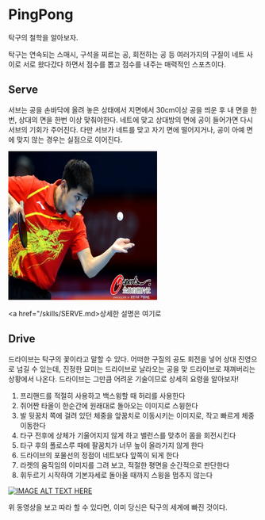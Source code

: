 # PingPong
탁구의 철학을 알아보자.

탁구는 연속되는 스매시, 구석을 찌르는 공, 회전하는 공 등 여러가지의 구질이 네트 사이로 서로 왔다갔다 하면서 점수를 뽑고 점수를 내주는 매력적인 스포츠이다.



## Serve
 서브는 공을 손바닥에 올려 놓은 상태에서 지면에서 30cm이상 공을 띄운 후 내 면을 한번, 상대의
 면을 한번 이상 맞춰야한다. 네트에 맞고 상대방의 면에 공이 들어가면 다시 서브의 기회가 주어진다.
 다만 서브가 네트를 맞고 자기 면에 떨어지거나, 공이 아예 면에 맞지 않는 경우는 실점으로 이어진다.



<img src="/images/PingPong_serve.jpg" width="300px" height="300px"></img>

<a href="/skills/SERVE.md>상세한 설명은 여기로</a>

## Drive

드라이브는 탁구의 꽃이라고 말할 수 있다. 어떠한 구질의 공도 회전을 넣어 상대 진영으로 넘길 수 있는데, 진정한 묘미는 드라이브로 날라오는 공을 맞 드라이브로 재껴버리는 상황에서 나온다. 드라이브는 그만큼 어려운 기술이므로 상세히 요령을 알아보자!

1. 프리핸드를 적절히 사용하고 백스윙할 때 허리를 사용한다
2. 쥐어짠 타올이 한순간에 원래대로 돌아오는 이미지로 스윙한다
3. 발 뒷꿈치 쪽에 걸려 있던 체중을 앞꿈치로 이동시키는 이미지로, 작고 빠르게 체중이동한다
4. 타구 전후에 상체가 기울어지지 않게 하고 밸런스를 맞추어 몸을 회전시킨다
5. 타구 후의 폴로스루 때에 팔꿈치가 너무 높이 올라가지 않게 한다
6. 드라이브의 포물선의 정점이 네트보다 앞쪽이 되게 한다
7. 라켓의 움직임의 이미지를 그려 보고, 적절한 평면을 순간적으로 판단한다
8. 휘두르기 시작하여 기본자세로 돌아올 때까지 스윙을 멈추지 않는다

[![IMAGE ALT TEXT HERE](https://img.youtube.com/vi/RHsBtun1hbw/0.jpg)](https://www.youtube.com/watch?v=RHsBtun1hbw)

위 동영상을 보고 따라 할 수 있다면, 이미 당신은 탁구의 세계에 빠진 것이다.